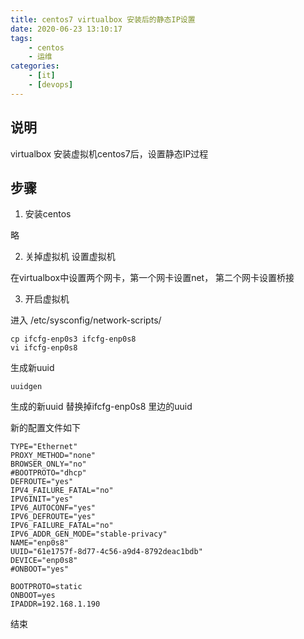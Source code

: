 ```yaml
---
title: centos7 virtualbox 安装后的静态IP设置
date: 2020-06-23 13:10:17
tags: 
    - centos
    - 运维
categories:
    - [it]
    - [devops]    
---
```


## 说明

virtualbox 安装虚拟机centos7后，设置静态IP过程

## 步骤

1. 安装centos

略

2. 关掉虚拟机 设置虚拟机

在virtualbox中设置两个网卡，第一个网卡设置net， 第二个网卡设置桥接

3. 开启虚拟机

进入 /etc/sysconfig/network-scripts/

    cp ifcfg-enp0s3 ifcfg-enp0s8
    vi ifcfg-enp0s8

生成新uuid

    uuidgen

生成的新uuid 替换掉ifcfg-enp0s8 里边的uuid

新的配置文件如下


    TYPE="Ethernet"
    PROXY_METHOD="none"
    BROWSER_ONLY="no"
    #BOOTPROTO="dhcp"
    DEFROUTE="yes"
    IPV4_FAILURE_FATAL="no"
    IPV6INIT="yes"
    IPV6_AUTOCONF="yes"
    IPV6_DEFROUTE="yes"
    IPV6_FAILURE_FATAL="no"
    IPV6_ADDR_GEN_MODE="stable-privacy"
    NAME="enp0s8"
    UUID="61e1757f-8d77-4c56-a9d4-8792deac1bdb"
    DEVICE="enp0s8"
    #ONBOOT="yes"

    BOOTPROTO=static
    ONBOOT=yes
    IPADDR=192.168.1.190

结束
